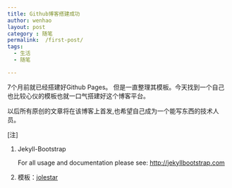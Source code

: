 ```yaml
---
title: Github博客搭建成功
author: wenhao
layout: post
category : 随笔
permalink:  /first-post/
tags: 
  - 生活
  - 随笔

---
```



7个月前就已经搭建好Github Pages。
但是一直整理其模板。今天找到一个自己也比较心仪的模板也就一口气搭建好这个博客平台。

以后所有原创的文章将在该博客上首发,也希望自己成为一个能写东西的技术人员。


<!--more-->



[注]

 1. Jekyll-Bootstrap

    For all usage and documentation please see: <http://jekyllbootstrap.com>

 2. 模板：[jolestar][1]




  [1]: https://github.com/jolestar

